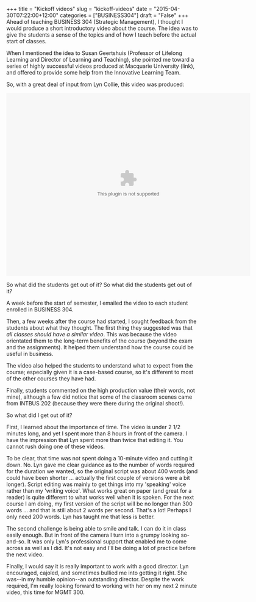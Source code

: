 +++
title = "Kickoff videos"
slug = "kickoff-videos"
date = "2015-04-30T07:22:00+12:00"
categories = ["BUSINESS304"]
draft = "False"
+++
Ahead of teaching BUSINESS 304 (Strategic Management), I thought I would produce a short introductory video about the course. The idea was to give the students a sense of the topics and of how I teach before the actual start of classes. 

When I mentioned the idea to Susan Geertshuis (Professor of Lifelong Learning and Director of Learning and Teaching), she pointed me toward a series of highly successful videos produced at Macquarie University (link), and offered to provide some help from the Innovative Learning Team.

So, with a great deal of input from Lyn Collie, this video was produced:

<embed src="https://mediastore.auckland.ac.nz/assets/jwplayer51/player.swf"
 width="640"
 height="480"
 bgcolor="undefined"
 allowscriptaccess="always"
 allowfullscreen="true"
 flashvars="provider=rtmp&amp;streamer=rtmp://vip-ltrp-flash.auckland.ac.nz/vod/&amp;file=/uploaded/project/CMS_BUSINESS/02-2015/0868F105D1D7423286285D72306B48D1.mp4&amp;image=/assets/uoa.jpg&amp;bufferlength=5&amp;screencolor=FFFFFF"
/>
 
So what did the students get out of it?
So what did the students get out of it?
 
A week before the start of semester, I emailed the video to each student enrolled in BUSINESS 304. 

Then, a few weeks after the course had started, I sought feedback from the students about what they thought. The first thing they suggested was that *all classes should have a similar video*. This was because the video orientated them to the long-term benefits of the course (beyond the exam and the assignments). It helped them understand how the course could be useful in business. 
 
The video also helped the students to understand what to expect from the course; especially given it is a case-based course, so it's different to most of the other courses they have had.
 
Finally, students commented on the high production value (their words, not mine), although a few did notice that some of the classroom scenes came from INTBUS 202 (because they were there during the original shoot!).
 
So what did I get out of it?
 
First, I learned about the importance of time. The video is under 2 1/2 minutes long, and yet I spent more than 8 hours in front of the camera. I have the impression that Lyn spent more than twice that editing it. You cannot rush doing one of these videos. 
 
To be clear, that time was not spent doing a 10-minute video and cutting it down. No. Lyn gave me clear guidance as to the number of words required for the duration we wanted, so the original script was about 400 words (and could have been shorter ... actually the first couple of versions were a bit longer). Script editing was mainly to get things into my 'speaking' voice rather than my 'writing voice'. What works great on paper (and great for a reader) is quite different to what works well when it is spoken. For the next course I am doing, my first version of the script will be no longer than 300 words ... and that is still about 2 words per second. That's a lot! Perhaps I only need 200 words. Lyn has taught me that less is better.
 
The second challenge is being able to smile and talk. I can do it in class easily enough. But in front of the camera I turn into a grumpy looking so-and-so. It was only Lyn's professional support that enabled me to come across as well as I did. It's not easy and I'll be doing a lot of practice before the next video.
 
Finally, I would say it is really important to work with a good director. Lyn encouraged, cajoled, and sometimes bullied me into getting it right. She was--in my humble opinion--an outstanding director. Despite the work required, I'm really looking forward to working with her on my next 2 minute video, this time for MGMT 300.

